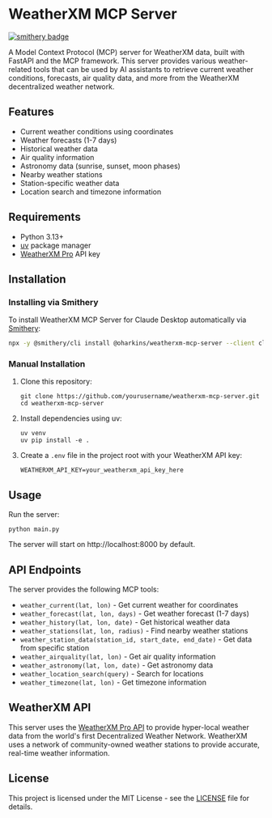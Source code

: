 # WeatherXM MCP Server

[![smithery badge](https://smithery.ai/badge/@oharkins/weatherxm-mcp-server)](https://smithery.ai/server/@oharkins/weatherxm-mcp-server)

A Model Context Protocol (MCP) server for WeatherXM data, built with FastAPI and the MCP framework. This server provides various weather-related tools that can be used by AI assistants to retrieve current weather conditions, forecasts, air quality data, and more from the WeatherXM decentralized weather network.

## Features

- Current weather conditions using coordinates
- Weather forecasts (1-7 days)
- Historical weather data
- Air quality information
- Astronomy data (sunrise, sunset, moon phases)
- Nearby weather stations
- Station-specific weather data
- Location search and timezone information

## Requirements

- Python 3.13+
- [uv](https://github.com/astral-sh/uv) package manager
- [WeatherXM Pro](https://pro.weatherxm.com/) API key

## Installation

### Installing via Smithery

To install WeatherXM MCP Server for Claude Desktop automatically via [Smithery](https://smithery.ai/server/@oharkins/weatherxm-mcp-server):

```bash
npx -y @smithery/cli install @oharkins/weatherxm-mcp-server --client claude
```

### Manual Installation
1. Clone this repository:
   ```
   git clone https://github.com/yourusername/weatherxm-mcp-server.git
   cd weatherxm-mcp-server
   ```

2. Install dependencies using uv:
   ```
   uv venv
   uv pip install -e .
   ```

3. Create a `.env` file in the project root with your WeatherXM API key:
   ```
   WEATHERXM_API_KEY=your_weatherxm_api_key_here
   ```

## Usage

Run the server:

```
python main.py
```

The server will start on http://localhost:8000 by default.

## API Endpoints

The server provides the following MCP tools:

- `weather_current(lat, lon)` - Get current weather for coordinates
- `weather_forecast(lat, lon, days)` - Get weather forecast (1-7 days)
- `weather_history(lat, lon, date)` - Get historical weather data
- `weather_stations(lat, lon, radius)` - Find nearby weather stations
- `weather_station_data(station_id, start_date, end_date)` - Get data from specific station
- `weather_airquality(lat, lon)` - Get air quality information
- `weather_astronomy(lat, lon, date)` - Get astronomy data
- `weather_location_search(query)` - Search for locations
- `weather_timezone(lat, lon)` - Get timezone information

## WeatherXM API

This server uses the [WeatherXM Pro API](https://pro.weatherxm.com/documentation) to provide hyper-local weather data from the world's first Decentralized Weather Network. WeatherXM uses a network of community-owned weather stations to provide accurate, real-time weather information.

## License

This project is licensed under the MIT License - see the [LICENSE](LICENSE) file for details.
